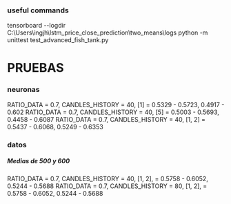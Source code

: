 ### useful commands
tensorboard --logdir C:\Users\ingjh\lstm_price_close_prediction\two_means\logs
python -m unittest test_advanced_fish_tank.py


# PRUEBAS

### neuronas
RATIO_DATA = 0.7, CANDLES_HISTORY = 40, [1] = 0.5329 - 0.5723, 0.4917 - 0.602
RATIO_DATA = 0.7, CANDLES_HISTORY = 40, [5] = 0.5003 - 0.5693, 0.4458 - 0.6087
RATIO_DATA = 0.7, CANDLES_HISTORY = 40, [1, 2] = 0.5437 - 0.6068, 0.5249 - 0.6353

### datos
##### Medias de 500 y 600
RATIO_DATA = 0.7, CANDLES_HISTORY = 40, [1, 2], = 0.5758 - 0.6052, 0.5244 - 0.5688
RATIO_DATA = 0.7, CANDLES_HISTORY = 80, [1, 2], = 0.5758 - 0.6052, 0.5244 - 0.5688



